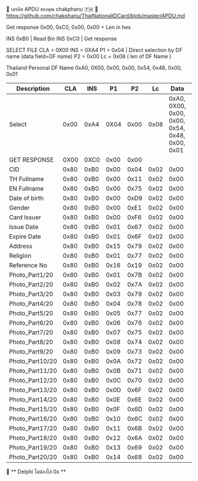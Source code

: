 📌 เครดิต APDU ของคุณ chakphanu 🇹🇭
📌 https://github.com/chakphanu/ThaiNationalIDCard/blob/master/APDU.md


Get response 0x00, 0xC0, 0x00, 0x00 + Len in hex

INS 0xB0 | Read Bin
INS 0xC0 | Get response


SELECT FILE
CLA = 0X00
INS = 0XA4
P1 = 0x04 | Direct selection by DF name (data field=DF name)
P2 = 0x00
Lc = 0x08 ( len of DF Name )

Thailand Personal DF Name
0xA0, 0X00, 0x00, 0x00, 0x54, 0x48, 0x00, 0x01
  
 

|  Description  	| CLA  	| INS  	| P1   	| P2   	| Lc   	| Data 	| Le   	|
|---------------	|------	|------	|------	|------	|------	|------	|------	|
| Select        	| 0x00 	| 0xA4 	| 0X04 	| 0x00 	| 0x08	| 0xA0, 0X00, 0x00, 0x00, 0x54, 0x48, 0x00, 0x01 	|      	|
| GET RESPONSE  	| 0X00 	| 0XC0 	| 0x00 	| 0x00 	|      	|      	| <Len>	|
| CID           	| 0x80 	| 0xB0 	| 0x00 	| 0x04 	| 0x02 	| 0x00 	| 0x0D 	|
| TH Fullname   	| 0x80 	| 0xB0 	| 0x00 	| 0x11 	| 0x02 	| 0x00 	| 0x64 	|
| EN Fullname   	| 0x80 	| 0xB0 	| 0x00 	| 0x75 	| 0x02 	| 0x00 	| 0x64 	|
| Date of birth 	| 0x80 	| 0xB0 	| 0x00 	| 0xD9 	| 0x02 	| 0x00 	| 0x08 	|
| Gender        	| 0x80 	| 0xB0 	| 0x00 	| 0xE1 	| 0x02 	| 0x00 	| 0x01 	|
| Card Issuer   	| 0x80 	| 0xB0 	| 0x00 	| 0xF6 	| 0x02 	| 0x00 	| 0x64 	|
| Issue Date    	| 0x80 	| 0xB0 	| 0x01 	| 0x67 	| 0x02 	| 0x00 	| 0x08 	|
| Expire Date   	| 0x80 	| 0xB0 	| 0x01 	| 0x6F 	| 0x02 	| 0x00 	| 0x08 	|
| Address       	| 0x80 	| 0xB0 	| 0x15 	| 0x79 	| 0x02 	| 0x00 	| 0x64 	|
| Religion        | 0x80  | 0xB0  | 0x01  | 0x77  | 0x02  | 0x00  | 0x02  |
| Reference No    | 0x80  | 0xB0  | 0x16  | 0x19  | 0x02  | 0x00  | 0x0E  |
| Photo_Part1/20  | 0x80 	| 0xB0 	| 0x01 	| 0x7B 	| 0x02 	| 0x00 	| 0xFF 	|
| Photo_Part2/20  | 0x80 	| 0xB0 	| 0x02 	| 0x7A 	| 0x02 	| 0x00 	| 0xFF 	|
| Photo_Part3/20  | 0x80 	| 0xB0 	| 0x03 	| 0x79 	| 0x02 	| 0x00 	| 0xFF 	|
| Photo_Part4/20  | 0x80 	| 0xB0 	| 0x04 	| 0x78 	| 0x02 	| 0x00 	| 0xFF 	|
| Photo_Part5/20  | 0x80 	| 0xB0 	| 0x05 	| 0x77 	| 0x02 	| 0x00 	| 0xFF 	|
| Photo_Part6/20  | 0x80 	| 0xB0 	| 0x06 	| 0x76 	| 0x02 	| 0x00 	| 0xFF 	|
| Photo_Part7/20  | 0x80 	| 0xB0 	| 0x07 	| 0x75 	| 0x02 	| 0x00 	| 0xFF 	|
| Photo_Part8/20  | 0x80 	| 0xB0 	| 0x08 	| 0x74 	| 0x02 	| 0x00 	| 0xFF 	|
| Photo_Part9/20  | 0x80 	| 0xB0 	| 0x09 	| 0x73 	| 0x02 	| 0x00 	| 0xFF 	|
| Photo_Part10/20 | 0x80 	| 0xB0 	| 0x0A 	| 0x72 	| 0x02 	| 0x00 	| 0xFF 	|
| Photo_Part11/20 | 0x80 	| 0xB0 	| 0x0B 	| 0x71 	| 0x02 	| 0x00 	| 0xFF 	|
| Photo_Part12/20 | 0x80 	| 0xB0 	| 0x0C 	| 0x70 	| 0x02 	| 0x00 	| 0xFF 	|
| Photo_Part13/20 | 0x80 	| 0xB0 	| 0x0D 	| 0x6F 	| 0x02 	| 0x00 	| 0xFF 	|
| Photo_Part14/20 | 0x80 	| 0xB0 	| 0x0E 	| 0x6E 	| 0x02 	| 0x00 	| 0xFF 	|
| Photo_Part15/20 | 0x80 	| 0xB0 	| 0x0F 	| 0x6D 	| 0x02 	| 0x00 	| 0xFF 	|
| Photo_Part16/20 | 0x80 	| 0xB0 	| 0x10 	| 0x6C 	| 0x02 	| 0x00 	| 0xFF 	|
| Photo_Part17/20 | 0x80 	| 0xB0 	| 0x11 	| 0x6B 	| 0x02 	| 0x00 	| 0xFF 	|
| Photo_Part18/20 | 0x80 	| 0xB0 	| 0x12 	| 0x6A 	| 0x02 	| 0x00 	| 0xFF 	|
| Photo_Part19/20 | 0x80 	| 0xB0 	| 0x13 	| 0x69 	| 0x02 	| 0x00 	| 0xFF 	|
| Photo_Part20/20 | 0x80 	| 0xB0 	| 0x14 	| 0x68 	| 0x02 	| 0x00 	| 0xFF 	|

📌 ** Delphi ไม่ต้องใส่ 0x **
